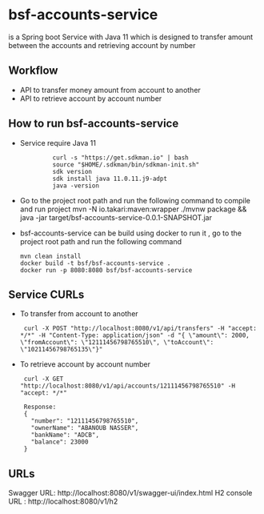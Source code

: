 # bsf-accounts-service
is a Spring boot Service with Java 11 which is designed to transfer amount between the accounts and retrieving account by number
## Workflow
 * API to transfer money amount from account to another
 * API to retrieve account by account number

 ## How to run bsf-accounts-service
 * Service require Java 11

                curl -s "https://get.sdkman.io" | bash
        		source "$HOME/.sdkman/bin/sdkman-init.sh"
        		sdk version
        		sdk install java 11.0.11.j9-adpt
        		java -version
 * Go to the project root path and run the following command to compile and run project
      mvn -N io.takari:maven:wrapper
     ./mvnw package && java -jar target/bsf-accounts-service-0.0.1-SNAPSHOT.jar
 * bsf-accounts-service can be build using docker to run it , go to the project root path and run the following command

       mvn clean install
       docker build -t bsf/bsf-accounts-service .
       docker run -p 8080:8080 bsf/bsf-accounts-service

 ## Service CURLs
 * To transfer from account to another

        curl -X POST "http://localhost:8080/v1/api/transfers" -H "accept: */*" -H "Content-Type: application/json" -d "{ \"amount\": 2000, \"fromAccount\": \"12111456798765510\", \"toAccount\": \"10211456798765135\"}"
 * To retrieve account by account number

        curl -X GET "http://localhost:8080/v1/api/accounts/12111456798765510" -H "accept: */*"

        Response:
        {
          "number": "12111456798765510",
          "ownerName": "ABANOUB NASSER",
          "bankName": "ADCB",
          "balance": 23000
        }
 ## URLs
 Swagger URL: http://localhost:8080/v1/swagger-ui/index.html
 H2 console URL : http://localhost:8080/v1/h2

